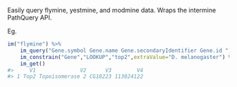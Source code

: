 Easily query flymine, yestmine, and modmine data. Wraps the intermine PathQuery
API.

Eg.

```r
im("flymine") %>% 
    im_query("Gene.symbol Gene.name Gene.secondaryIdentifier Gene.id ") %>% 
    im_constrain("Gene","LOOKUP","top2",extraValue="D. melanogaster") %>%
    im_get()
#>     V1              V2      V3        V4
#> 1 Top2 Topoisomerase 2 CG10223 113024122
```
